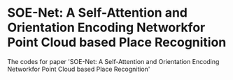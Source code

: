 # SOE-Net: A Self-Attention and Orientation Encoding Networkfor Point Cloud based Place Recognition
The codes for paper 'SOE-Net: A Self-Attention and Orientation Encoding Networkfor Point Cloud based Place Recognition'
